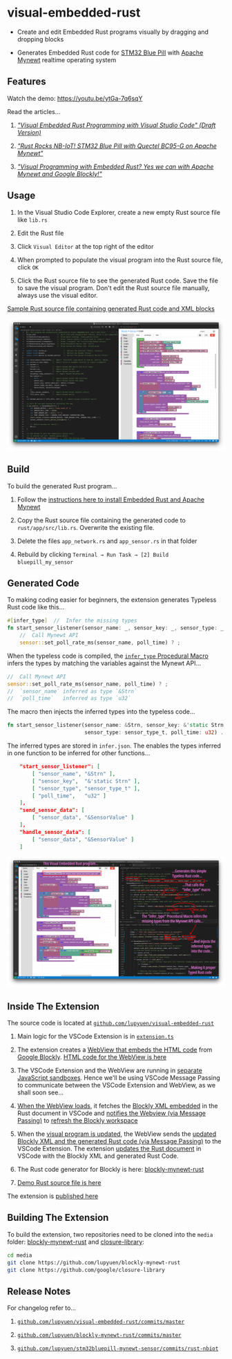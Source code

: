 # visual-embedded-rust

- Create and edit Embedded Rust programs visually by dragging and dropping blocks

- Generates Embedded Rust code for [STM32 Blue Pill](https://medium.com/swlh/super-blue-pill-like-stm32-blue-pill-but-better-6d341d9347da?source=friends_link&sk=956087171b9b9efcc484ea60b9c78c16) with [Apache Mynewt](https://mynewt.apache.org/) realtime operating system

## Features

Watch the demo: https://youtu.be/ytGa-7q6sqY

Read the articles...

1. [_"Visual Embedded Rust Programming with Visual Studio Code" (Draft Version)_](https://medium.com/@ly.lee/visual-embedded-rust-programming-with-visual-studio-code-1bc1262e398c)

1. [_"Rust Rocks NB-IoT! STM32 Blue Pill with Quectel BC95-G on Apache Mynewt"_](https://medium.com/@ly.lee/rust-rocks-nb-iot-stm32-blue-pill-with-quectel-bc95-g-on-apache-mynewt-ef62a7e28f7e?source=friends_link&sk=aaa21371f68a07c543066b6b89a760f0)

1. [_"Visual Programming with Embedded Rust? Yes we can with Apache Mynewt and Google Blockly!"_](https://medium.com/@ly.lee/visual-programming-with-embedded-rust-yes-we-can-with-apache-mynewt-and-google-blockly-8b67ef7412d7?source=friends_link&sk=353fb92b6f20ebf885ff5c9be44fd6f2)

## Usage

1. In the Visual Studio Code Explorer, create a new empty Rust source file like `lib.rs`

1. Edit the Rust file

1. Click `Visual Editor` at the top right of the editor

1. When prompted to populate the visual program into the Rust source file, click `OK`

1. Click the Rust source file to see the generated Rust code. Save the file to save the visual program. Don't edit the Rust source file manually, always use the visual editor.

[Sample Rust source file containing generated Rust code and XML blocks](https://github.com/lupyuen/stm32bluepill-mynewt-sensor/blob/rust-nbiot/rust/visual/src/lib.rs)

![Visual Embedded Rust editor with generated Rust code](images/editor.png)

## Build

To build the generated Rust program...

1. Follow the [instructions here to install Embedded Rust and Apache Mynewt](https://medium.com/@ly.lee/install-embedded-rust-and-apache-mynewt-for-visual-studio-code-on-windows-533ac87b35ad)

1. Copy the Rust source file containing the generated code to `rust/app/src/lib.rs`. Overwrite the existing file.

1. Delete the files `app_network.rs` and `app_sensor.rs` in that folder

1. Rebuild by clicking `Terminal → Run Task → [2] Build bluepill_my_sensor`

## Generated Code

To making coding easier for beginners, the extension generates Typeless Rust code like this...

```rust
#[infer_type]  //  Infer the missing types
fn start_sensor_listener(sensor_name: _, sensor_key: _, sensor_type: _, poll_time: _) ...
    //  Call Mynewt API
    sensor::set_poll_rate_ms(sensor_name, poll_time) ? ;
```

When the typeless code is compiled, the [`infer_type` Procedural Macro](https://github.com/lupyuen/stm32bluepill-mynewt-sensor/blob/rust-nbiot/rust/macros/src/infer_type.rs) infers the types by matching the variables against the Mynewt API...

```rust
//  Call Mynewt API
sensor::set_poll_rate_ms(sensor_name, poll_time) ? ;  
//  `sensor_name` inferred as type `&Strn`
//  `poll_time`   inferred as type `u32`
```

The macro then injects the inferred types into the typeless code...

```rust
fn start_sensor_listener(sensor_name: &Strn, sensor_key: &'static Strn,
                         sensor_type: sensor_type_t, poll_time: u32) ...
```

The inferred types are stored in `infer.json`. The enables the types inferred in one function to be inferred for other functions...

```json
    "start_sensor_listener": [
        [ "sensor_name", "&Strn" ],
        [ "sensor_key",  "&'static Strn" ],
        [ "sensor_type", "sensor_type_t" ],
        [ "poll_time",   "u32" ]
    ],
    "send_sensor_data": [
        [ "sensor_data", "&SensorValue" ]
    ],
    "handle_sensor_data": [
        [ "sensor_data", "&SensorValue" ]
    ]
```

![Inferring the missing types in the generated Rust code](images/typeless-rust.png)

## Inside The Extension

The source code is located at [`github.com/lupyuen/visual-embedded-rust`](https://github.com/lupyuen/visual-embedded-rust)

1. Main logic for the VSCode Extension is in [`extension.ts`](src/extension.ts)

1. The extension creates a [WebView that embeds the HTML code](src/extension.ts#L88-L144) from [Google Blockly](https://developers.google.com/blockly/guides/overview). [HTML code for the WebView is here](src/web.ts)

1. The VSCode Extension and the WebView are running in [separate JavaScript sandboxes](https://code.visualstudio.com/api/extension-guides/webview#scripts-and-message-passing). Hence we'll be using VSCode Message Passing to communicate between the VSCode Extension and WebView, as we shall soon see...

1. [When the WebView loads](media/vscode/storage.js#L59-L71), it fetches the [Blockly XML embedded](src/extension.ts#L155-L202) in the Rust document in VSCode and [notifies the Webview (via Message Passing)](src/extension.ts#L168-L186) to [refresh the Blockly workspace](media/vscode/message.js#L40-L60)

1. When the [visual program is updated](media/vscode/storage.js#L165-L194), the WebView sends the [updated Blockly XML and the generated Rust code (via Message Passing)](media/vscode/message.js#L79-L89) to the VSCode Extension.  The extension [updates the Rust document](src/extension.ts#L203-L223) in VSCode with the Blockly XML and generated Rust Code.

1. The Rust code generator for Blockly is here: [blockly-mynewt-rust](https://github.com/lupyuen/blockly-mynewt-rust/tree/master/generators/rust)

1. [Demo Rust source file is here](https://github.com/lupyuen/stm32bluepill-mynewt-sensor/blob/rust-nbiot/rust/visual/src/lib.rs)

The extension is [published here](https://marketplace.visualstudio.com/items?itemName=LeeLupYuen.visual-embedded-rust)

## Building The Extension

To build the extension, two repositories need to be cloned into the `media` folder: [blockly-mynewt-rust](https://github.com/lupyuen/blockly-mynewt-rust) and [closure-library](https://github.com/google/closure-library):

```bash
cd media
git clone https://github.com/lupyuen/blockly-mynewt-rust
git clone https://github.com/google/closure-library
```

## Release Notes

For changelog refer to...

1.  [`github.com/lupyuen/visual-embedded-rust/commits/master`](https://github.com/lupyuen/visual-embedded-rust/commits/master)

1.  [`github.com/lupyuen/blockly-mynewt-rust/commits/master`](https://github.com/lupyuen/blockly-mynewt-rust/commits/master)

1.  [`github.com/lupyuen/stm32bluepill-mynewt-sensor/commits/rust-nbiot`](https://github.com/lupyuen/stm32bluepill-mynewt-sensor/commits/rust-nbiot)
